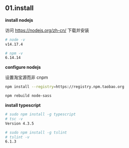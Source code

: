 ## 01.install

**install nodejs**

访问 https://nodejs.org/zh-cn/ 下载并安装

```bash
# node -v
v14.17.4

# npm -v
6.14.14
```

**configure nodejs**

设置淘宝源而非 cnpm

```bash
npm install --registry=https://registry.npm.taobao.org

npm rebuild node-sass
```

**install typescript**

```bash
# sudo npm install -g typescript
# tsc -v
Version 4.3.5

# sudo npm install -g tslint
# tslint -v
6.1.3
```
